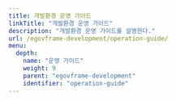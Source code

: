 ```yaml
---
title: 개발환경 운영 가이드
linkTitle: "개발환경 운영 가이드"
description: "개발환경 운영 가이드를 설명한다."
url: /egovframe-development/operation-guide/
menu:
  depth:
    name: "운영 가이드"
    weight: 9
    parent: "egovframe-development"
    identifier: "operation-guide"
---
```

